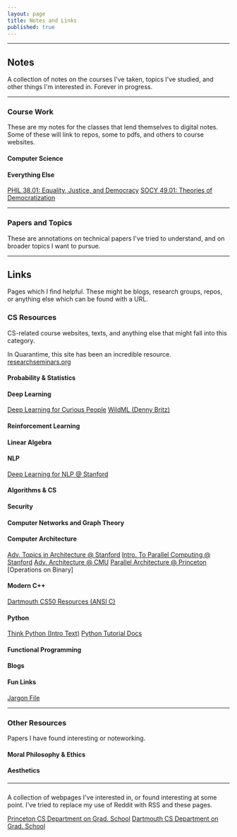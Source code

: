 ```yaml
---
layout: page
title: Notes and Links
published: true
---
```


--------------------------------------------------------------------------------


## Notes

A collection of notes on the courses I've taken, topics I've studied, and other things I'm interested in. Forever in progress.

--------------------------------------------------------------------------------
### Course Work
These are my notes for the classes that lend themselves to digital notes. Some of these will link to repos, some to pdfs, and others to course websites.

#### Computer Science


#### Everything Else

[PHIL 38.01: Equality, Justice, and Democracy](https://vivekhaz.github.io/PHIL38/)
[SOCY 49.01: Theories of Democratization](https://vivekhaz.github.io/SOCY49/)


--------------------------------------------------------------------------------
### Papers and Topics
These are annotations on technical papers I've tried to understand, and on broader topics I want to pursue.

--------------------------------------------------------------------------------
## Links

Pages which I find helpful. These might be blogs, research groups, repos, or anything else which can be found with a URL. 

### CS Resources
CS-related course websites, texts, and anything else that might fall into this category.

In Quarantime, this site has been an incredible resource.
[researchseminars.org](https://researchseminars.org)

#### Probability & Statistics

#### Deep Learning

[Deep Learning for Curious People](https://lilianweng.github.io/lil-log/2017/06/21/an-overview-of-deep-learning.html)
[WildML (Denny Britz)](http://www.wildml.com)


#### Reinforcement Learning

#### Linear Algebra

#### NLP

[Deep Learning for NLP @ Stanford](http://cs224d.stanford.edu/syllabus.html)


#### Algorithms & CS

#### Security 

#### Computer Networks and Graph Theory

#### Computer Architecture


[Adv. Topics in Architecture @ Stanford](http://web.stanford.edu/class/ee392c/info.html)
[Intro. To Parallel Computing @ Stanford](https://ericdarve.github.io)
[Adv. Architecture @ CMU](http://course.ece.cmu.edu/~ece742/F18/readingschedule.html)
[Parallel Architecture @ Princeton](https://www.cs.princeton.edu/courses/archive/spr07/cos598A/)
[Operations on Binary]

#### Modern C++

[Dartmouth CS50 Resources (ANSI C)](https://www.cs.dartmouth.edu/~campbell/cs50/resources.html)

#### Python

[Think Python (Intro Text)](https://greenteapress.com/wp/think-python-2e/)
[Python Tutorial Docs](https://docs.python.org/3/tutorial/index.html)

#### Functional Programming

[]()

#### Blogs

#### Fun Links

[Jargon File](http://jargon-file.org)

--------------------------------------------------------------------------------
### Other Resources
Papers I have found interesting or noteworking.

#### Moral Philosophy & Ethics

#### Aesthetics

#### 


--------------------------------------------------------------------------------
### 
A collection of webpages I've interested in, or found interesting at some point. I've tried to replace my use of Reddit with RSS and these pages.


[Princeton CS Department on Grad. School](https://www.cs.princeton.edu/academics/ugradpgm/gsg)
[Dartmouth CS Department on Grad. School]()


